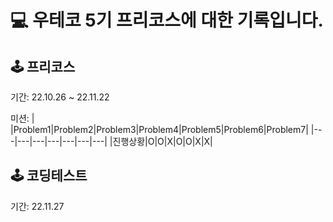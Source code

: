 # 💻 우테코 5기 프리코스에 대한 기록입니다.

## 🕹 프리코스
기간: 22.10.26 ~ 22.11.22

미션: 
| |Problem1|Problem2|Problem3|Problem4|Problem5|Problem6|Problem7|
|---|---|---|---|---|---|---|
|진행상황|O|O|X|O|O|X|X|

## 🕹 코딩테스트
기간: 22.11.27
